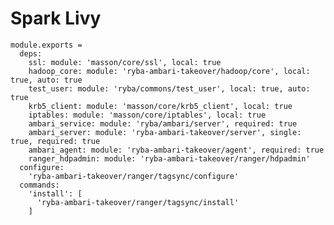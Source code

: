 
# Spark Livy

    module.exports =
      deps:
        ssl: module: 'masson/core/ssl', local: true
        hadoop_core: module: 'ryba-ambari-takeover/hadoop/core', local: true, auto: true
        test_user: module: 'ryba/commons/test_user', local: true, auto: true
        krb5_client: module: 'masson/core/krb5_client', local: true
        iptables: module: 'masson/core/iptables', local: true
        ambari_service: module: 'ryba/ambari/server', required: true
        ambari_server: module: 'ryba-ambari-takeover/server', single: true, required: true
        ambari_agent: module: 'ryba-ambari-takeover/agent', required: true
        ranger_hdpadmin: module: 'ryba-ambari-takeover/ranger/hdpadmin'
      configure:
        'ryba-ambari-takeover/ranger/tagsync/configure'
      commands:
        'install': [
          'ryba-ambari-takeover/ranger/tagsync/install'
        ]

[Ambari-server]: http://ambari.apache.org
